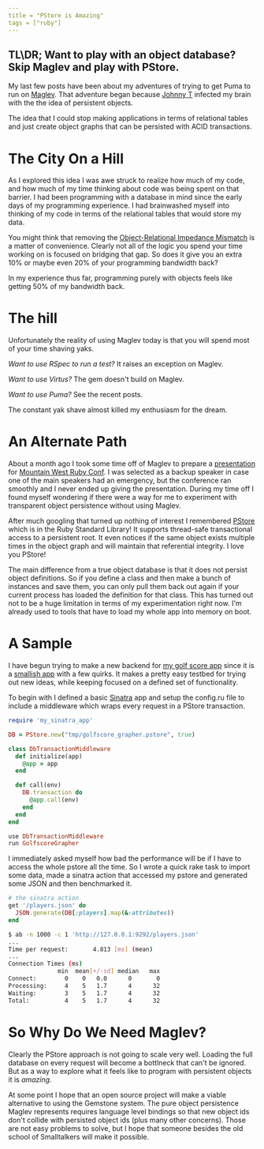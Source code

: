 ```yaml
---
title = "PStore is Amazing"
tags = ["ruby"]
---
```


## TL\DR; Want to play with an object database? Skip Maglev and play with PStore.

My last few posts have been about my adventures of trying to get Puma to run on [Maglev](http://maglev.github.io/). That adventure began because [Johnny T](https://twitter.com/Johnny_T) infected my brain with the the idea of persistent objects.

<!--more-->

The idea that I could stop making applications in terms of relational tables and just create object graphs that can be persisted with ACID transactions.

# The City On a Hill

As I explored this idea I was awe struck to realize how much of my code, and how much of my time thinking about code was being spent on that barrier. I had been programming with a database in mind since the early days of my programming experience. I had brainwashed myself into thinking of my code in terms of the relational tables that would store my data.

You might think that removing the [Object-Relational Impedance Mismatch](http://en.wikipedia.org/wiki/Object-relational_impedance_mismatch) is a matter of convenience. Clearly not all of the logic you spend your time working on is focused on bridging that gap. So does it give you an extra 10% or maybe even 20% of your programming bandwidth back?

In my experience thus far, programming purely with objects feels like getting 50% of my bandwidth back.

# The hill

Unfortunately the reality of using Maglev today is that you will spend most of your time shaving yaks.

_Want to use RSpec to run a test?_ It raises an exception on Maglev.

_Want to use Virtus?_ The gem doesn't build on Maglev.

_Want to use Puma?_ See the recent posts.

The constant yak shave almost killed my enthusiasm for the dream.

# An Alternate Path

About a month ago I took some time off of Maglev to prepare a [presentation](http://hqmq.github.io/presentation-accidental-design/) for [Mountain West Ruby Conf](http://mtnwestrubyconf.org/). I was selected as a backup speaker in case one of the main speakers had an emergency, but the conference ran smoothly and I never ended up giving the presentation.  During my time off I found myself wondering if there were a way for me to experiment with transparent object persistence without using Maglev.

After much googling that turned up nothing of interest I remembered [PStore](http://www.ruby-doc.org/stdlib-2.1.1/libdoc/pstore/rdoc/PStore.html) which is in the Ruby Standard Library!  It supports thread-safe transactional access to a persistent root. It even notices if the same object exists multiple times in the object graph and will maintain that referential integrity. I love you PStore!

The main difference from a true object database is that it does not persist object definitions. So if you define a class and then make a bunch of instances and save them, you can only pull them back out again if your current process has loaded the definition for that class. This has turned out not to be a huge limitation in terms of my experimentation right now. I'm already used to tools that have to load my whole app into memory on boot.

# A Sample

I have begun trying to make a new backend for [my golf score app](http://golf.riesd.com/) since it is a [smallish app](https://github.com/hqmq/golf-score-grapher) with a few quirks. It makes a pretty easy testbed for trying out new ideas, while keeping focused on a defined set of functionality.

To begin with I defined a basic [Sinatra](http://www.sinatrarb.com/) app and setup the config.ru file to include a middleware which wraps every request in a PStore transaction.

```ruby config.ru
require 'my_sinatra_app'

DB = PStore.new("tmp/golfscore_grapher.pstore", true)

class DbTransactionMiddleware
  def initialize(app)
    @app = app
  end

  def call(env)
    DB.transaction do
      @app.call(env)
    end
  end
end

use DbTransactionMiddleware
run GolfscoreGrapher
```

I immediately asked myself how bad the performance will be if I have to access the whole pstore all the time. So I wrote a quick rake task to import some data, made a sinatra action that accessed my pstore and generated some JSON and then benchmarked it.

```ruby
# the sinatra action
get '/players.json' do
  JSON.generate(DB[:players].map(&:attributes))
end
```

```bash
$ ab -n 1000 -c 1 'http://127.0.0.1:9292/players.json'
...
Time per request:       4.813 [ms] (mean)
...
Connection Times (ms)
              min  mean[+/-sd] median   max
Connect:        0    0   0.0      0       0
Processing:     4    5   1.7      4      32
Waiting:        3    5   1.7      4      32
Total:          4    5   1.7      4      32
```

# So Why Do We Need Maglev?

Clearly the PStore approach is not going to scale very well. Loading the full database on every request will become a bottlneck that can't be ignored.  But as a way to explore what it feels like to program with persistent objects it is _amazing_.

At some point I hope that an open source project will make a viable alternative to using the Gemstone system. The pure object persistence Maglev represents requires language level bindings so that new object ids don't collide with persisted object ids (plus many other concerns). Those are not easy problems to solve, but I hope that someone besides the old school of Smalltalkers will make it possible.
